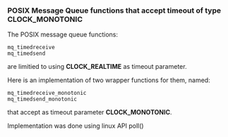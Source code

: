 ### POSIX Message Queue functions that accept timeout of type CLOCK_MONOTONIC

The POSIX message queue functions:
```
mq_timedreceive
mq_timedsend
```
are limitied to using **CLOCK_REALTIME** as timeout parameter.

Here is an implementation of two wrapper functions for them, named:
```
mq_timedreceive_monotonic
mq_timedsend_monotonic
```
that accept as timeout parameter **CLOCK_MONOTONIC**. 

Implementation was done using linux API poll()
